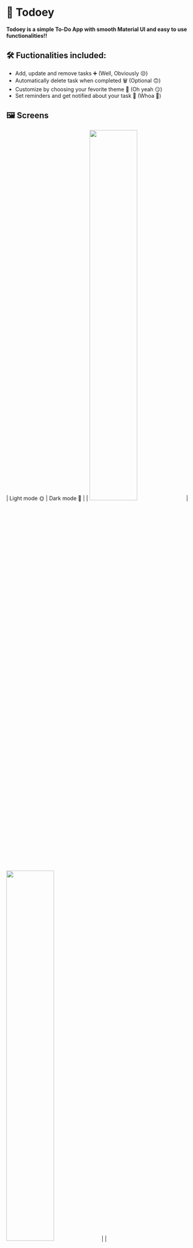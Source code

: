# 📝 Todoey

<b>Todoey is a simple To-Do App with smooth Material UI and easy to use functionalities!!</b>

## 🛠 Fuctionalities included:

- Add, update and remove tasks ➕ (Well, Obviously 😒)
- Automatically delete task when completed 🗑 (Optional 🙃)
- Customize by choosing your fevorite theme 🎨 (Oh yeah 😏)
- Set reminders and get notified about your task 🚨 (Whoa 🤯)

## 🖼 Screens

| Light mode 🌞 | Dark mode 🌚 |
| <img src="Screenshots\home.png"  height=50% width=50%> | <img src="Screenshots\home_dark.png"  height=50% width=50%>|
| <img src="Screenshots\menu.png" height=50% width=50%> | <img src="Screenshots\menu_dark.png" height=50% width=50%>|
| <img src="Screenshots\new_task.png" height=50% width=50%> | <img src="Screenshots\new_task_dark.png" height=50% width=50%>|
| <img src="Screenshots\details.png" height=50% width=50%> | <img src="Screenshots\details_dark.png" height=50% width=50%>|
| <img src="Screenshots\settings.png" height=50% width=50%> | <img src="Screenshots\settings_dark.png" height=50% width=50%>|
| <img src="Screenshots\about.png" height=50% width=50%> | <img src="Screenshots\about_dark.png" height=50% width=50%>|
